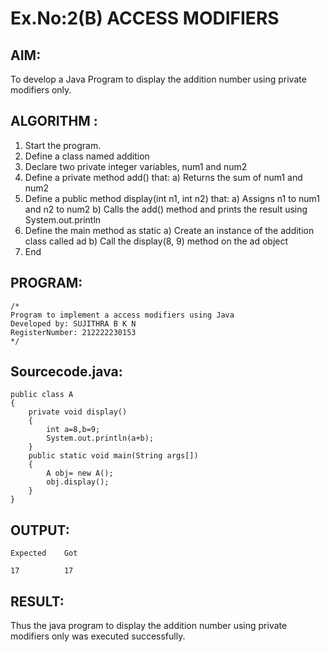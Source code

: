 # Ex.No:2(B) ACCESS MODIFIERS

## AIM:
To develop a Java Program to display the addition number using private modifiers only.

## ALGORITHM :

1. Start the program.
2. Define a class named addition
3. Declare two private integer variables, num1 and num2
4. Define a private method add() that: a) Returns the sum of num1 and num2
5. Define a public method display(int n1, int n2) that: a) Assigns n1 to num1 and n2 to num2 b) Calls the add() method and prints the result using System.out.println
6. Define the main method as static a) Create an instance of the addition class called ad b) Call the display(8, 9) method on the ad object
7. End

## PROGRAM:
```
/*
Program to implement a access modifiers using Java
Developed by: SUJITHRA B K N
RegisterNumber: 212222230153
*/
```
## Sourcecode.java:
```
public class A
{ 
    private void display() 
    { 
        int a=8,b=9;
        System.out.println(a+b); 
    }
    public static void main(String args[])
    {
        A obj= new A();
        obj.display();
    }
}
```
## OUTPUT:
```
Expected    Got 

17          17
```

## RESULT:
Thus the java program to display the addition number using private modifiers only was executed successfully.
